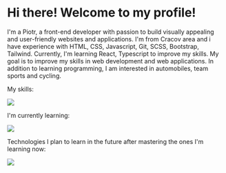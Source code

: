 <h1> Hi there! Welcome to my profile!</h1>

<p>I'm a Piotr, a front-end developer with passion to build visually appealing and user-friendly websites and applications. I'm from Cracov area and i have experience with HTML, CSS, Javascript, Git, SCSS, Bootstrap, Tailwind. Currently, I'm learning React, Typescript to improve my skills. My goal is to improve my skills in web development and web applications. In addition to learning programming, I am interested in automobiles, team sports and cycling.</p>

<p>My skills:</p>
<div>
    <img src="https://skillicons.dev/icons?i=html,css,js,git,sass,bootstrap,tailwindcss, materialui" />
</div>


<p>I'm currently learning:</p>
<div>
  <img src="https://skillicons.dev/icons?i=react,vite,typescript" />
</div>
<p>Technologies I plan to learn in the future after mastering the ones I'm learning now:</p>
<div>
  <img src="https://skillicons.dev/icons?i=vue,py,nodejs,django" />
</div>
